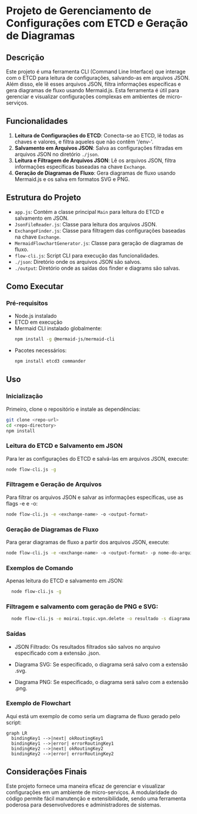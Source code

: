 # Projeto de Gerenciamento de Configurações com ETCD e Geração de Diagramas

## Descrição

Este projeto é uma ferramenta CLI (Command Line Interface) que interage com o ETCD para leitura de configurações, salvando-as em arquivos JSON. Além disso, ele lê esses arquivos JSON, filtra informações específicas e gera diagramas de fluxo usando Mermaid.js. Esta ferramenta é útil para gerenciar e visualizar configurações complexas em ambientes de micro-serviços.

## Funcionalidades

1. **Leitura de Configurações do ETCD**: Conecta-se ao ETCD, lê todas as chaves e valores, e filtra aqueles que não contêm '/env-'.
2. **Salvamento em Arquivos JSON**: Salva as configurações filtradas em arquivos JSON no diretório `./json`.
3. **Leitura e Filtragem de Arquivos JSON**: Lê os arquivos JSON, filtra informações específicas baseadas na chave `Exchange`.
4. **Geração de Diagramas de Fluxo**: Gera diagramas de fluxo usando Mermaid.js e os salva em formatos SVG e PNG.

## Estrutura do Projeto

- `app.js`: Contém a classe principal `Main` para leitura do ETCD e salvamento em JSON.
- `JsonFileReader.js`: Classe para leitura dos arquivos JSON.
- `ExchangeFinder.js`: Classe para filtragem das configurações baseadas na chave `Exchange`.
- `MermaidFlowchartGenerator.js`: Classe para geração de diagramas de fluxo.
- `flow-cli.js`: Script CLI para execução das funcionalidades.
- `./json`: Diretório onde os arquivos JSON são salvos.
- `./output`: Diretório onde as saídas dos finder e diagrams são salvas.

## Como Executar

### Pré-requisitos

- Node.js instalado
- ETCD em execução
- Mermaid CLI instalado globalmente:
  ```bash
  npm install -g @mermaid-js/mermaid-cli
  ```
- Pacotes necessários:
  ```bash
  npm install etcd3 commander
  ```
## Uso

### Inicialização

Primeiro, clone o repositório e instale as dependências:

```bash
git clone <repo-url>
cd <repo-directory>
npm install
```

### Leitura do ETCD e Salvamento em JSON

Para ler as configurações do ETCD e salvá-las em arquivos JSON, execute:

```bash
node flow-cli.js -g
```

### Filtragem e Geração de Arquivos

Para filtrar os arquivos JSON e salvar as informações específicas, use as flags -e e -o:

```bash
node flow-cli.js -e <exchange-name> -o <output-format>
```

### Geração de Diagramas de Fluxo

Para gerar diagramas de fluxo a partir dos arquivos JSON, execute:

```bash
node flow-cli.js -e <exchange-name> -o <output-format> -p nome-do-arquivo -s nome-do-arquivo
```

### Exemplos de Comando
Apenas leitura do ETCD e salvamento em JSON:

```bash
  node flow-cli.js -g
```

### Filtragem e salvamento com geração de PNG e SVG:

```bash
  node flow-cli.js -e moirai.topic.vpn.delete -o resultado -s diagrama -p diagrama
```

### Saídas
- JSON Filtrado: Os resultados filtrados são salvos no arquivo especificado com a extensão .json.

- Diagrama SVG: Se especificado, o diagrama será salvo com a extensão .svg.

- Diagrama PNG: Se especificado, o diagrama será salvo com a extensão .png.

### Exemplo de Flowchart
Aqui está um exemplo de como seria um diagrama de fluxo gerado pelo script:

```mermaid
graph LR
  bindingKey1 -->|next| okRoutingKey1
  bindingKey1 -->|error| errorRoutingKey1
  bindingKey2 -->|next| okRoutingKey2
  bindingKey2 -->|error| errorRoutingKey2

```
## Considerações Finais

Este projeto fornece uma maneira eficaz de gerenciar e visualizar configurações em um ambiente de micro-serviços. A modularidade do código permite fácil manutenção e extensibilidade, sendo uma ferramenta poderosa para desenvolvedores e administradores de sistemas.